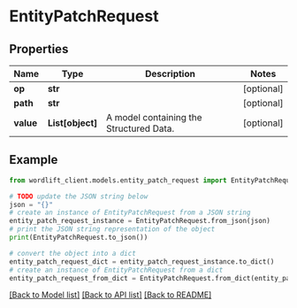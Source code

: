 # EntityPatchRequest


## Properties

Name | Type | Description | Notes
------------ | ------------- | ------------- | -------------
**op** | **str** |  | [optional] 
**path** | **str** |  | [optional] 
**value** | **List[object]** | A model containing the Structured Data. | [optional] 

## Example

```python
from wordlift_client.models.entity_patch_request import EntityPatchRequest

# TODO update the JSON string below
json = "{}"
# create an instance of EntityPatchRequest from a JSON string
entity_patch_request_instance = EntityPatchRequest.from_json(json)
# print the JSON string representation of the object
print(EntityPatchRequest.to_json())

# convert the object into a dict
entity_patch_request_dict = entity_patch_request_instance.to_dict()
# create an instance of EntityPatchRequest from a dict
entity_patch_request_from_dict = EntityPatchRequest.from_dict(entity_patch_request_dict)
```
[[Back to Model list]](../README.md#documentation-for-models) [[Back to API list]](../README.md#documentation-for-api-endpoints) [[Back to README]](../README.md)


